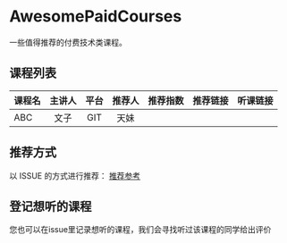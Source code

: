 # AwesomePaidCourses
一些值得推荐的付费技术类课程。

## 课程列表
| 课程名 | 主讲人 | 平台 | 推荐人 | 推荐指数 | 推荐链接 | 听课链接 |
|:---|:--:|:---:|:---:|:---:|:---|:---|
| ABC | 文子 | GIT | 天妹 | [](urlCaculate) | []() | []() |


## 推荐方式
以 ISSUE 的方式进行推荐：
[推荐参考](https://github.com/clChenLiang/AwesomePaidCourses/issues/new?title=%E8%AF%BE%E7%A8%8B%E5%90%8D%E7%A7%B0+--+%E4%B8%BB%E8%AE%B2%E4%BA%BA%E5%A7%93%E5%90%8D&body%5D=%23%23+%E6%8E%A8%E8%8D%90%E7%90%86%E7%94%B1%0D%0AXXXX+%E5%A1%AB%E5%86%99%E7%9B%B8%E5%BA%94%E7%9A%84%E6%8E%A8%E8%8D%90%E7%90%86%E7%94%B1+XXXX%0D%0A%0D%0A%23%23+%E4%B8%BB%E8%AE%B2%E4%BA%BA%E7%AE%80%E4%BB%8B%0D%0Axxxx+%E5%8F%AF%E4%BB%A5%E6%8F%90%E4%BE%9B%E4%BA%9B%E9%93%BE%E6%8E%A5%EF%BC%8C%E7%AE%80%E4%BB%8B%E5%B0%B1%E5%8F%AF%E4%BB%A5%E4%BA%86%E3%80%82%E4%B8%BB%E8%A6%81%E6%B6%89%E5%8F%8A%E4%B8%BB%E8%AE%B2%E4%BA%BA%E7%9A%84%E7%A0%94%E7%A9%B6%E9%A2%86%E5%9F%9F+xxxx%0D%0A%0D%0A%23%23+%E5%90%AC%E8%AF%BE%E5%B9%B3%E5%8F%B0%0D%0Axxxx+%E8%AF%A5%E8%AF%BE%E7%A8%8B%E7%9A%84%E5%90%AC%E8%AF%BE%E5%B9%B3%E5%8F%B0+xxxx%0D%0A%0D%0A%23%23+%E5%90%AC%E8%AF%BE%E8%AF%81%E6%98%8E%0D%0A%28%E5%B0%86%E8%B4%AD%E4%B9%B0%2F%E5%90%AC%E8%AF%BE%E8%AE%B0%E5%BD%95%E6%88%AA%E5%9B%BE%E6%8B%96%E6%8B%BD%E7%94%9F%E6%88%90%E9%93%BE%E6%8E%A5%E6%94%BE%E7%BD%AE%E6%AD%A4%E5%A4%84%29+%5B%5D%28%29+%0D%0A)


## 登记想听的课程
您也可以在issue里记录想听的课程，我们会寻找听过该课程的同学给出评价
